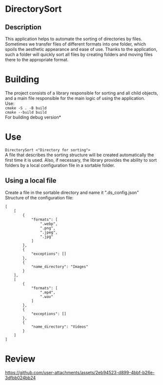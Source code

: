 # DirectorySort
 
## Description
This application helps to automate the sorting of directories by files. 
Sometimes we transfer files of different formats into one folder, which spoils the aesthetic appearance and ease of use. Thanks to the application, such a folder will quickly sort all files by creating folders and moving files there to the appropriate format.

# Building

The project consists of a library responsible for sorting and all child objects, and a main file responsible for the main logic of using the application. \
Use: \
```cmake -S . -B build``` \
```cmake --build build ``` \
For building debug version*

# Use

```DirectorySort <"Directory for sorting">``` \
A file that describes the sorting structure will be created automatically the first time it is used. Also, if necessary, the library provides the ability to sort folders by a local configuration file in a sortable folder.

## Using a local file
Create a file in the sortable directory and name it ".ds_config.json"\
Structure of the configuration file: 
```
[
    [
        {
            "formats": [
                ".webp",
                ".png",
                ".jpeg",
                ".jpg"
            ]
        },
        {
            "exceptions": []
        },
        {
            "name_directory": "Images"
        }
    ],
    [
        {
            "formats": [
                ".mp4",
                ".wav"
            ]
        },
        {
            "exceptions": []
        },
        {
            "name_directory": "Videos"
        }
    ]
]
```
# Review

https://github.com/user-attachments/assets/2eb94523-d899-4bbf-b26e-3dfbb024bb24


